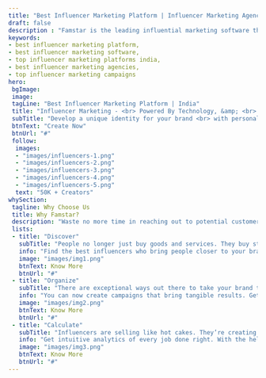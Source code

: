 ```yaml
---
title: "Best Influencer Marketing Platform | Influencer Marketing Agencies - Famstar"
draft: false
description : "Famstar is the leading influential marketing software that helps to identifies and works with influencers/bloggers as the best influencer marketing agencies to promote and distribute content on behalf of the brand."
keywords:
- best influencer marketing platform, 
- best influencer marketing software,
- top influencer marketing platforms india,
- best influencer marketing agencies,
- top influencer marketing campaigns
hero:
 bgImage: 
 image:
 tagLine: "Best Influencer Marketing Platform | India"
 title: "Influencer Marketing - <br> Powered By Technology, &amp; <br>  DrivenBy Creativity"
 subTitle: "Develop a unique identity for your brand <br> with personalized influencer campaign"
 btnText: "Create Now"
 btnUrl: "#"
 follow: 
  images:
  - "images/influencers-1.png"
  - "images/influencers-2.png"
  - "images/influencers-3.png"
  - "images/influencers-4.png"
  - "images/influencers-5.png"
  text: "50K + Creators"
whySection:
 tagline: Why Choose Us
 title: Why Famstar?
 description: "Waste no more time in reaching out to potential customers. Connect directly with them through a network of influencers via Famstar."
 lists:
 - title: "Discover"
   subTitle: "People no longer just buy goods and services. They buy stories, experiences, and magic"
   info: "Find the best influencers who bring people closer to your brand. Explore our broad network of highly connected individuals and choose the ones you need. Influencer discovery helps you to find the perfect match by using filters and keywords based on your preferred criteria of selection, like age, location, city, category of influencer, and much more."
   image: "images/img1.png"
   btnText: Know More 
   btnUrl: "#"
 - title: "Organize"
   subTitle: "There are exceptional ways out there to take your brand to the next level. All you have to do is find people who can do it for you."
   info: "You can now create campaigns that bring tangible results. Get everything you need to manage influencer relationships, contact information, campaign bids, and data. Use our built-in automation feature to ensure favourable responses and better ROI."
   image: "images/img2.png"
   btnText: Know More 
   btnUrl: "#"
 - title: "Calculate"
   subTitle: "Influencers are selling like hot cakes. They’re creating huge returns for the brands, and they’re only set to keep growing."
   info: "Get intuitive analytics of every job done right. With the help of powerful systematic computational analysis, measure everything from reach, views, social value, and conversion to ROI. The platform uses multiple ways to measure the impact of your marketing efforts."
   image: "images/img3.png"
   btnText: Know More 
   btnUrl: "#"
---
```



